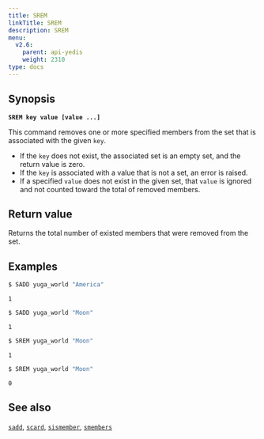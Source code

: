 ```yaml
---
title: SREM
linkTitle: SREM
description: SREM
menu:
  v2.6:
    parent: api-yedis
    weight: 2310
type: docs
---
```


## Synopsis

**`SREM key value [value ...]`**

This command removes one or more specified members from the set that is associated with the given `key`.

- If the `key` does not exist, the associated set is an empty set, and the return value is zero.
- If the `key` is associated with a value that is not a set, an error is raised.
- If a specified `value` does not exist in the given set, that `value` is ignored and not counted toward the total of removed members.

## Return value

Returns the total number of existed members that were removed from the set.

## Examples

```sh
$ SADD yuga_world "America"
```

```
1
```

```sh
$ SADD yuga_world "Moon"
```

```
1
```

```sh
$ SREM yuga_world "Moon"
```

```
1
```

```sh
$ SREM yuga_world "Moon"
```

```
0
```

## See also

[`sadd`](../sadd/), [`scard`](../scard/), [`sismember`](../sismember/), [`smembers`](../smembers/)
